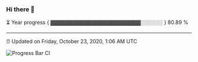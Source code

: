 ### Hi there 👋

⏳ Year progress { ▓▓▓▓▓▓▓▓▓▓▓▓▓▓▓▓▓▓▓▓▓▓▓▓░░░░░░ } 80.89 %

---

⏰ Updated on Friday, October 23, 2020, 1:06 AM UTC

![Progress Bar CI](https://github.com/arthurbuhl/arthurbuhl/workflows/Progress%20Bar%20CI/badge.svg)
